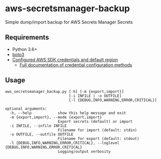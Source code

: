 # aws-secretsmanager-backup
Simple dump/import backup for AWS Secrets Manager Secrets

## Requirements
* Python 3.6+
* [boto3](https://pypi.org/project/boto3/)
* [Configured AWS SDK credentials and default region](https://boto3.amazonaws.com/v1/documentation/api/latest/guide/quickstart.html#configuration)
  * [Full documentation of credential configuration methods](https://boto3.amazonaws.com/v1/documentation/api/latest/guide/configuration.html)

## Usage
```
aws_secretsmanager_backup.py [-h] [-m {export,import}]
                             [-i INFILE | -o OUTFILE]
                             [-l {DEBUG,INFO,WARNING,ERROR,CRITICAL}]

optional arguments:
  -h, --help            show this help message and exit
  -m {export,import}, --mode {export,import}
                        Export secrets (default) or import
  -i INFILE, --infile INFILE
                        Filename for import (default: stdin)
  -o OUTFILE, --outfile OUTFILE
                        Filename for export (default: stdout)
  -l {DEBUG,INFO,WARNING,ERROR,CRITICAL}, --loglevel {DEBUG,INFO,WARNING,ERROR,CRITICAL}
                        Logging/output verbosity
```
